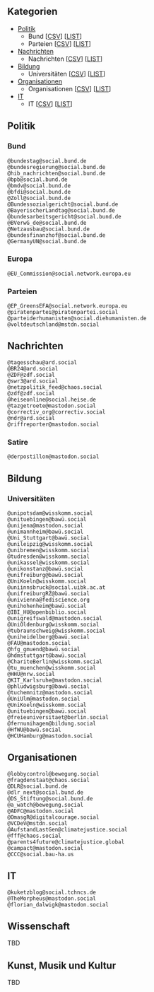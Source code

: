 ## Kategorien 

- [Politik](#politik)
    - Bund [[CSV](/DE/goverment-2024-03-19.csv)] [[LIST](#bund)]
    - Parteien [[CSV](/DE/parties-2024-03-19.csv)] [[LIST](#parteien)]
- [Nachrichten](#nachrichten)
    - Nachrichten [[CSV](/DE/news-2024-03-19.csv)] [[LIST](#nachrichten)]
- [Bildung](#bildung)
    - Universitäten [[CSV](/DE/universities-2024-03-19.csv)] [[LIST](#universitäten)]
- [Organisationen](#organisationen)
    - Organisationen [[CSV](/DE/organisations-2024-03-19.csv)] [[LIST](#organisationen)]
- [IT](#it)
    - IT [[CSV](/DE/it-2024-03-19.csv)] [[LIST](#it)]


## Politik
### Bund
```
@bundestag@social.bund.de  
@bundesregierung@social.bund.de  
@hib_nachrichten@social.bund.de  
@bpb@social.bund.de  
@bmdv@social.bund.de  
@bfdi@social.bund.de  
@Zoll@social.bund.de  
@Bundessozialgericht@social.bund.de  
@BayerischerLandtag@social.bund.de  
@bundesarbeitsgericht@social.bund.de  
@BVerwG_de@social.bund.de  
@Netzausbau@social.bund.de  
@bundesfinanzhof@social.bund.de  
@GermanyUN@social.bund.de  
```

### Europa
```
@EU_Commission@social.network.europa.eu  
```

### Parteien
```
@EP_GreensEFA@social.network.europa.eu  
@piratenpartei@piratenpartei.social  
@parteiderhumanisten@social.diehumanisten.de  
@voltdeutschland@mstdn.social  
```



## Nachrichten
```
@tagesschau@ard.social  
@BR24@ard.social  
@ZDF@zdf.social  
@swr3@ard.social  
@netzpolitik_feed@chaos.social  
@zdf@zdf.social  
@heiseonline@social.heise.de  
@tazgetroete@mastodon.social  
@correctiv_org@correctiv.social  
@ndr@ard.social  
@riffreporter@mastodon.social  
```

### Satire
```
@derpostillon@mastodon.social  
```

## Bildung
### Universitäten
```
@unipotsdam@wisskomm.social  
@unituebingen@bawü.social  
@unijena@mastodon.social  
@unimannheim@bawü.social  
@Uni_Stuttgart@bawü.social  
@unileipzig@wisskomm.social  
@unibremen@wisskomm.social  
@tudresden@wisskomm.social  
@unikassel@wisskomm.social  
@unikonstanz@bawü.social  
@unifreiburg@bawü.social  
@UniKoeln@wisskomm.social  
@uniinnsbruck@social.uibk.ac.at  
@unifreiburgRZ@bawü.social  
@univienna@fediscience.org  
@unihohenheim@bawü.social  
@IBI_HU@openbiblio.social  
@unigreifswald@mastodon.social  
@UniOldenburg@wisskomm.social  
@tubraunschweig@wisskomm.social  
@uniheidelberg@bawü.social  
@FAU@mastodon.social
@hfg_gmuend@bawü.social
@hdmstuttgart@bawü.social
@ChariteBerlin@wisskomm.social
@tu_muenchen@wisskomm.social
@HHU@nrw.social
@KIT_Karlsruhe@mastodon.social
@phludwigsburg@bawü.social
@tuchemnitz@mastodon.social
@UniUlm@mastodon.social
@UniKoeln@wisskomm.social
@unituebingen@bawü.social
@freieuniversitaet@berlin.social
@fernunihagen@bildung.social
@HfWU@bawü.social
@HCUHamburg@mastodon.social
```
## Organisationen
```
@lobbycontrol@bewegung.social  
@fragdenstaat@chaos.social  
@DLR@social.bund.de  
@dlr_next@social.bund.de  
@DS_Stiftung@social.bund.de  
@a_watch@bewegung.social  
@ADFC@mastodon.social  
@OmasgR@digitalcourage.social  
@VCDeV@mstdn.social  
@AufstandLastGen@climatejustice.social  
@fff@chaos.social  
@parents4future@climatejustice.global  
@campact@mastodon.social  
@CCC@social.bau-ha.us  
```




## IT
```
@kuketzblog@social.tchncs.de  
@TheMorpheus@mastodon.social  
@florian_dalwigk@mastodon.social  
```

## Wissenschaft

TBD

## Kunst, Musik und Kultur

TBD